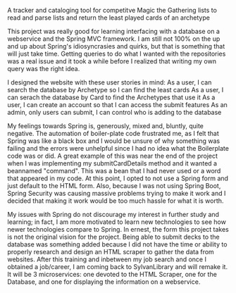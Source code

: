 A tracker and cataloging tool for competitve Magic the Gathering lists to read and parse lists and return the least played cards of an archetype

This project was really good for learning interfacing with a database on a webservice and the Spring MVC framework. I am still not 100% on the up and up about Spring's idiosyncrasies and quirks, but that is something that will just take time. Getting queries to do what I wanted with the repositories was a real issue and it took a while before I realized that writing my own query was the right idea. 

I designed the website with these user stories in mind:
As a user, I can search the database by Archetype so I can find the least cards
As a user, I can serach the database by Card to find the Archetypes that use it
As a user, I can create an account so that I can access the submit features
As an admin, only users can submit, I can control who is adding to the database

My feelings towards Spring is, generously, mixed and, bluntly, quite negative. The automation of boiler-plate code frustrated me, as I felt that Spring was like a black box and I would be unsure of why something was failing and the errors were unhelpful since I had no idea what the Boilerplate code was or did. A great example of this was near the end of the project when I was implementing my submitCardDetails method and it wanted a beannamed "command". This was a bean that I had never used or a word that appeared in my code. At this point, I opted to not use a Spring form and just default to the HTML form. Also, because I was not using Spring Boot, Spring Security was causing massive problems trying to make it work and I decided that making it work would be too much hassle for what it is worth.

My issues with Spring do not discourage my interest in further study and learning; in fact, I am more motivated to learn new technologies to see how newer technologies compare to Spring. In ernest, the form this project takes is not the original vision for the project. Being able to submit decks to the database was something added because I did not have the time or ability to properly research and design an HTML scraper to gather the data from websites. After this training and inbetween my job search and once I obtained a job/career, I am coming back to SylvanLibrary and will remake it. It will be 3 microservices: one devoted to the HTML Scraper, one for the Database, and one for displaying the information on a webservice.
